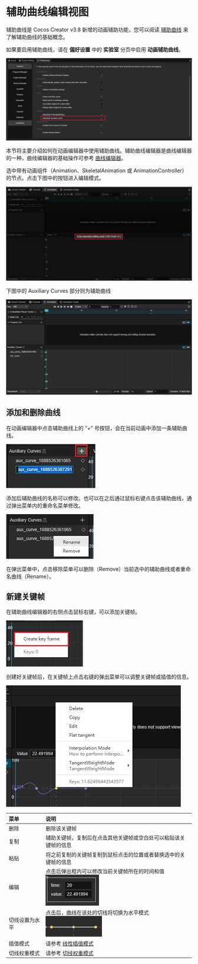 # 辅助曲线编辑视图

辅助曲线是 Cocos Creator v3.8 新增的动画辅助功能，您可以阅读 [辅助曲线](./marionette/procedural-animation/auxiliary-curve/index.md) 来了解辅助曲线的基础概念。

如果要启用辅助曲线，请在 **偏好设置** 中的 **实验室** 分页中启用 **动画辅助曲线**。

![enable.png](./animation-auxiliary-curve/enable.png)

本节将主要介绍如何在动画编辑器中使用辅助曲线。辅助曲线编辑器是曲线编辑器的一种，曲线编辑器的基础操作可参考 [曲线编辑器](./curve-editor.md)。

选中带有动画组件（Animation、SkeletalAnimation 或 AnimationController）的节点。点击下图中的按钮进入编辑模式。

![start-edit.png](./animation-auxiliary-curve/start-edit.png)

下图中的 Auxiliary Curves 部分则为辅助曲线

![overview.png](./animation-auxiliary-curve/overview.png)

## 添加和删除曲线

在动画编辑器中点击辅助曲线上的 “+” 号按钮，会在当前动画中添加一条辅助曲线。

![add-curve.png](./animation-auxiliary-curve/add-curve.png)

添加后辅助曲线的名称可以修改。也可以在之后通过鼠标右键点击该辅助曲线，通过弹出菜单内的重命名菜单修改。

![add-curve.png](./animation-auxiliary-curve/menu.png)

在弹出菜单中，点击移除菜单可以删除（Remove）当前选中的辅助曲线或者重命名曲线（Rename）。

## 新建关键帧

在辅助曲线编辑器的右侧点击鼠标右键，可以添加关键帧。

![create-key-frame.png](./animation-auxiliary-curve/create-key-frame.png)

创建好关键帧后，在关键帧上点击右键的弹出菜单可以调整关键帧或插值的信息。

![keyframe-menu.png](./animation-auxiliary-curve/keyframe-menu.png)

| 菜单 | 说明 |
| :--- | :-- |
| 删除 | 删除该关键帧 |
| 复制 | 辅助关键帧，复制后在点击其他关键帧或空白处可以粘贴该关键帧的信息 |
| 粘贴 | 将之前复制的关键帧复制到鼠标点击的位置或者替换选中的关键帧的信息 |
| 编辑 | 点击后弹出框内可以修改当前关键帧所在的时间和值  <br> ![keyframe-menu.png](./animation-auxiliary-curve/edit-pop.png)
| 切线设置为水平 | 点击后，曲线在该处的切线将切换为水平模式 <br> ![flat.png](./animation-auxiliary-curve/flat.png)
| 插值模式 | 请参考 [线性插值模式](./curve-editor.md#线性插值模式) |
| 切线权重模式 | 请参考 [切线权重模式](./curve-editor.md#切线权重模式) |

